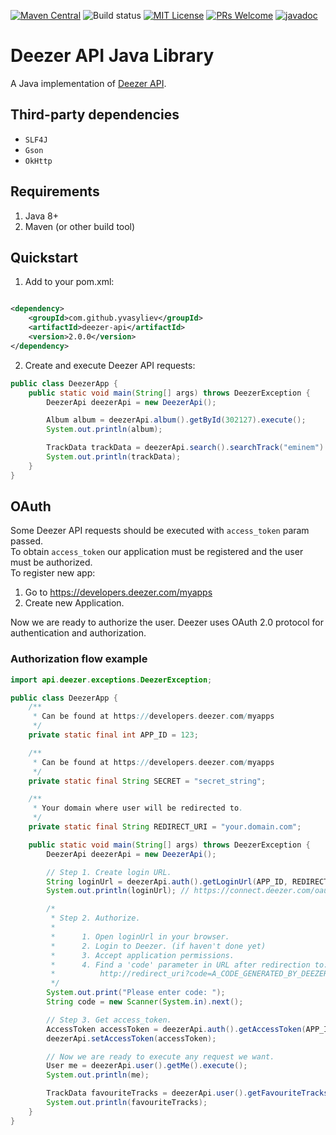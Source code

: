[![Maven Central](https://maven-badges.herokuapp.com/maven-central/com.github.yvasyliev/deezer-api/badge.svg?&kill_cache=1)](https://search.maven.org/artifact/com.github.yvasyliev/deezer-api)
![Build status](https://github.com/yvasyliev/deezer-api/actions/workflows/build-maven-project.yml/badge.svg?branch=master)
[![MIT License](http://img.shields.io/badge/license-MIT-blue.svg?style=flat)](https://github.com/yvasyliev/deezer-api/blob/master/LICENSE)
[![PRs Welcome](https://img.shields.io/badge/PRs-welcome-brightgreen.svg?style=flat)](http://makeapullrequest.com)
[![javadoc](https://javadoc.io/badge2/com.github.yvasyliev/deezer-api/javadoc.svg)](https://javadoc.io/doc/com.github.yvasyliev/deezer-api)

# Deezer API Java Library

A Java implementation of [Deezer API](https://developers.deezer.com/api).

## Third-party dependencies

- `SLF4J`
- `Gson`
- `OkHttp`

## Requirements

1. Java 8+
2. Maven (or other build tool)

## Quickstart

1. Add to your pom.xml:

```xml

<dependency>
    <groupId>com.github.yvasyliev</groupId>
    <artifactId>deezer-api</artifactId>
    <version>2.0.0</version>
</dependency>
```

2. Create and execute Deezer API requests:

```java
public class DeezerApp {
    public static void main(String[] args) throws DeezerException {
        DeezerApi deezerApi = new DeezerApi();

        Album album = deezerApi.album().getById(302127).execute();
        System.out.println(album);

        TrackData trackData = deezerApi.search().searchTrack("eminem").execute();
        System.out.println(trackData);
    }
}
```

## OAuth

Some Deezer API requests should be executed with `access_token` param passed.<br/>
To obtain `access_token` our application must be registered and the user must be authorized.<br/>
To register new app:

1. Go to https://developers.deezer.com/myapps
2. Create new Application.

Now we are ready to authorize the user. Deezer uses OAuth 2.0 protocol for authentication and authorization.<br/>

### Authorization flow example

```java
import api.deezer.exceptions.DeezerException;

public class DeezerApp {
    /**
     * Can be found at https://developers.deezer.com/myapps
     */
    private static final int APP_ID = 123;

    /**
     * Can be found at https://developers.deezer.com/myapps
     */
    private static final String SECRET = "secret_string";

    /**
     * Your domain where user will be redirected to.
     */
    private static final String REDIRECT_URI = "your.domain.com";

    public static void main(String[] args) throws DeezerException {
        DeezerApi deezerApi = new DeezerApi();

        // Step 1. Create login URL.
        String loginUrl = deezerApi.auth().getLoginUrl(APP_ID, REDIRECT_URI, Permission.BASIC_ACCESS);
        System.out.println(loginUrl); // https://connect.deezer.com/oauth/auth.php?app_id=123&redirect_uri=your.domain.com&perms=basic_access

        /*
         * Step 2. Authorize.
         *
         *      1. Open loginUrl in your browser.
         *      2. Login to Deezer. (if haven't done yet)
         *      3. Accept application permissions.
         *      4. Find a 'code' parameter in URL after redirection to:
         *          http://redirect_uri?code=A_CODE_GENERATED_BY_DEEZER
         */
        System.out.print("Please enter code: ");
        String code = new Scanner(System.in).next();

        // Step 3. Get access_token.
        AccessToken accessToken = deezerApi.auth().getAccessToken(APP_ID, SECRET, code).execute();
        deezerApi.setAccessToken(accessToken);

        // Now we are ready to execute any request we want.
        User me = deezerApi.user().getMe().execute();
        System.out.println(me);

        TrackData favouriteTracks = deezerApi.user().getFavouriteTracks(me.getId()).execute();
        System.out.println(favouriteTracks);
    }
}
```
